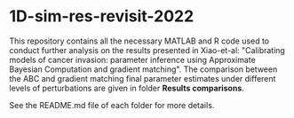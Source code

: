# 1D-sim-res-revisit-2022
This repository contains all the necessary MATLAB and R code used to conduct further analysis on the results presented in Xiao-et-al: "Calibrating models of cancer invasion: parameter inference using Approximate Bayesian Computation and gradient matching". The comparison between the ABC and gradient matching final parameter estimates under different levels of perturbations are given in folder **Results comparisons**.  

See the README.md file of each folder for more details.
